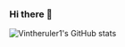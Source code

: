 ### Hi there 👋

![Vintheruler1's GitHub stats](https://github-readme-stats.vercel.app/api?username=vintheruler1&show_icons=true&theme=transparent)
